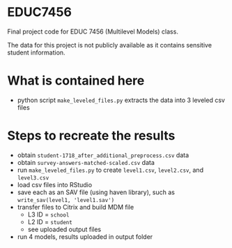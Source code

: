 # EDUC7456
Final project code for EDUC 7456 (Multilevel Models) class.

The data for this project is not publicly available as it contains sensitive student information.

# What is contained here
- python script `make_leveled_files.py` extracts the data into 3 leveled csv files

# Steps to recreate the results
- obtain `student-1718_after_additional_preprocess.csv` data
- obtain `survey-answers-matched-scaled.csv` data
- run `make_leveled_files.py` to create `level1.csv`, `level2.csv`, and `level3.csv`
- load csv files into RStudio
- save each as an SAV file (using haven library), such as `write_sav(level1, 'level1.sav')`
- transfer files to Citrix and build MDM file
  + L3 ID = `school`
  + L2 ID = `student`
  + see uploaded output files
- run 4 models, results uploaded in output folder
